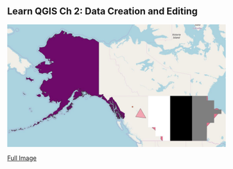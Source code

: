 ## Learn QGIS Ch 2: Data Creation and Editing

<img src="../images/ch2_thum.JPG?raw=true"/>

[Full Image](../images/ch2_thum.JPG)

